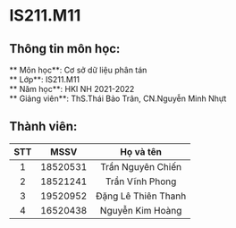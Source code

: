# IS211.M11

## Thông tin môn học:
   ** Môn học**: Cơ sở dữ liệu phân tán <br>
   ** Lớp**: IS211.M11 <br>
   ** Năm học**: HKI NH 2021-2022 <br>
   ** Giảng viên**: ThS.Thái Bảo Trân, CN.Nguyễn Minh Nhựt <br>
   
## Thành viên:
STT |   MSSV   |      Họ và tên      | 
:--:|:--------:|:-------------------:|
 1  | 18520531 |  Trần Nguyên Chiến  |
 2  | 18521241 |  Trần Vĩnh Phong    |
 3  | 19520952 | Đặng Lê Thiên Thanh |
 4  | 16520438 |  Nguyễn Kim Hoàng   |

